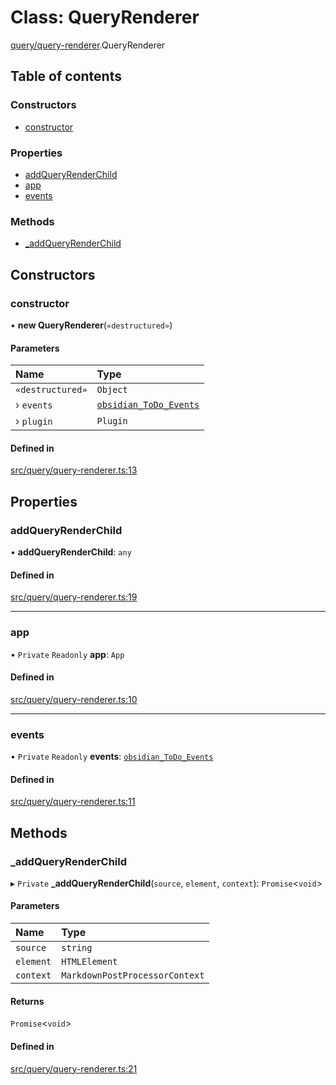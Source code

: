 # Class: QueryRenderer

[query/query-renderer](../wiki/query.query-renderer).QueryRenderer

## Table of contents

### Constructors

- [constructor](../wiki/query.query-renderer.QueryRenderer#constructor)

### Properties

- [addQueryRenderChild](../wiki/query.query-renderer.QueryRenderer#addqueryrenderchild)
- [app](../wiki/query.query-renderer.QueryRenderer#app)
- [events](../wiki/query.query-renderer.QueryRenderer#events)

### Methods

- [\_addQueryRenderChild](../wiki/query.query-renderer.QueryRenderer#_addqueryrenderchild)

## Constructors

### constructor

• **new QueryRenderer**(`«destructured»`)

#### Parameters

| Name | Type |
| :------ | :------ |
| `«destructured»` | `Object` |
| › `events` | [`obsidian_ToDo_Events`](../wiki/events.obsidian_ToDo_Events.obsidian_ToDo_Events) |
| › `plugin` | `Plugin` |

#### Defined in

[src/query/query-renderer.ts:13](https://github.com/MsgtGreer/ToDoMD/blob/5bfc938/src/query/query-renderer.ts#L13)

## Properties

### addQueryRenderChild

• **addQueryRenderChild**: `any`

#### Defined in

[src/query/query-renderer.ts:19](https://github.com/MsgtGreer/ToDoMD/blob/5bfc938/src/query/query-renderer.ts#L19)

___

### app

• `Private` `Readonly` **app**: `App`

#### Defined in

[src/query/query-renderer.ts:10](https://github.com/MsgtGreer/ToDoMD/blob/5bfc938/src/query/query-renderer.ts#L10)

___

### events

• `Private` `Readonly` **events**: [`obsidian_ToDo_Events`](../wiki/events.obsidian_ToDo_Events.obsidian_ToDo_Events)

#### Defined in

[src/query/query-renderer.ts:11](https://github.com/MsgtGreer/ToDoMD/blob/5bfc938/src/query/query-renderer.ts#L11)

## Methods

### \_addQueryRenderChild

▸ `Private` **_addQueryRenderChild**(`source`, `element`, `context`): `Promise`<`void`\>

#### Parameters

| Name | Type |
| :------ | :------ |
| `source` | `string` |
| `element` | `HTMLElement` |
| `context` | `MarkdownPostProcessorContext` |

#### Returns

`Promise`<`void`\>

#### Defined in

[src/query/query-renderer.ts:21](https://github.com/MsgtGreer/ToDoMD/blob/5bfc938/src/query/query-renderer.ts#L21)
